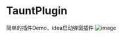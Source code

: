 # TauntPlugin
简单的插件Demo，idea启动弹窗插件
![image](https://github.com/Alessa0504/TauntPlugin/assets/50131933/efba0870-4f44-4e68-9cdc-b88ec7ce9b66)
